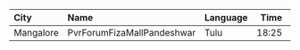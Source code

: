 | City      | Name                       | Language |  Time | Type    | Price | Capacity | Booked |
| :-------- | :------------------------- | :------- | ----: | :------ | ----: | -------: | -----: |
| Mangalore | PvrForumFizaMallPandeshwar | Tulu     | 18:25 | Classic |  150₹ |       39 |      4 |